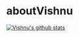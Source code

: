 # aboutVishnu

[![Vishnu's github stats](https://github-readme-stats.vercel.app/api?username=vishful)](https://github.com/anuraghazra/github-readme-stats)
